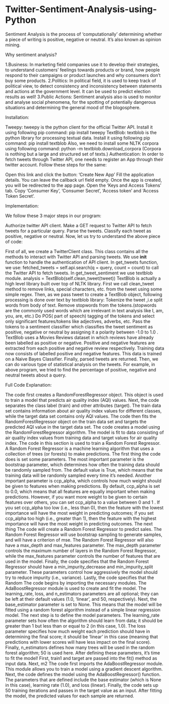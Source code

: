 # Twitter-Sentiment-Analysis-using-Python
Sentiment Analysis is the process of ‘computationally’ determining whether a piece of writing is positive, negative or neutral. It’s also known as opinion mining.

Why sentiment analysis?

1.Business: In marketing field companies use it to develop their strategies, to understand customers’ feelings towards products or brand, how people respond to their campaigns or product launches and why consumers don’t buy some products.
2.Politics: In political field, it is used to keep track of political view, to detect consistency and inconsistency between statements and actions at the government level. It can be used to predict election results as well!
3.Public Actions: Sentiment analysis also is used to monitor and analyse social phenomena, for the spotting of potentially dangerous situations and determining the general mood of the blogosphere.

Installation:

Tweepy: tweepy is the python client for the official Twitter API. Install it using following pip command:
pip install tweepy
TextBlob: textblob is the python library for processing textual data. Install it using following pip command:
pip install textblob
Also, we need to install some NLTK corpora using following command:
python -m textblob.download_corpora
(Corpora is nothing but a large and structured set of texts.)
Authentication: In order to fetch tweets through Twitter API, one needs to register an App through their twitter account. Follow these steps for the same:

Open this link and click the button: ‘Create New App’
Fill the application details. You can leave the callback url field empty.
Once the app is created, you will be redirected to the app page.
Open the ‘Keys and Access Tokens’ tab.
Copy ‘Consumer Key’, ‘Consumer Secret’, ‘Access token’ and ‘Access Token Secret’.

Implementation: 

We follow these 3 major steps in our program:

Authorize twitter API client.
Make a GET request to Twitter API to fetch tweets for a particular query.
Parse the tweets. Classify each tweet as positive, negative or neutral.
Now, let us try to understand the above piece of code:

First of all, we create a TwitterClient class. This class contains all the methods to interact with Twitter API and parsing tweets. We use __init__ function to handle the authentication of API client.
In get_tweets function, we use:
fetched_tweets = self.api.search(q = query, count = count)
to call the Twitter API to fetch tweets.
In get_tweet_sentiment we use textblob module.
analysis = TextBlob(self.clean_tweet(tweet))
TextBlob is actually a high level library built over top of NLTK library. First we call clean_tweet method to remove links, special characters, etc. from the tweet using some simple regex. Then, as we pass tweet to create a TextBlob object, following processing is done over text by textblob library:
Tokenize the tweet ,i.e split words from body of text.
Remove stopwords from the tokens.(stopwords are the commonly used words which are irrelevant in text analysis like I, am, you, are, etc.)
Do POS( part of speech) tagging of the tokens and select only significant features/tokens like adjectives, adverbs, etc.
Pass the tokens to a sentiment classifier which classifies the tweet sentiment as positive, negative or neutral by assigning it a polarity between -1.0 to 1.0 .
TextBlob uses a Movies Reviews dataset in which reviews have already been labelled as positive or negative.
Positive and negative features are extracted from each positive and negative review respectively.
Training data now consists of labelled positive and negative features. This data is trained on a Naive Bayes Classifier.
Finally, parsed tweets are returned. Then, we can do various type of statistical analysis on the tweets. For example, in above program, we tried to find the percentage of positive, negative and neutral tweets about a query.


Full Code Explanation:

The code first creates a RandomForestRegressor object.
This object is used to train a model that predicts air quality index (AQI) values.
Next, the code separates the class label (train) and other attributes (target).
The train data set contains information about air quality index values for different classes, while the target data set contains only AQI values.
The code then fits the RandomForestRegressor object on the train data set and targets the predicted AQI value in the target data set.
The code creates a model using the RandomForestRegressor algorithm.
The model is fit to data consisting of air quality index values from training data and target values for air quality index.
The code in this section is used to train a Random Forest Regressor.
A Random Forest Regressor is a machine learning algorithm that uses a collection of trees (or forests) to make predictions.
The first thing the code does is set some parameters.
The most important parameter is the bootstrap parameter, which determines how often the training data should be randomly sampled from.
The default value is True, which means that the training data will be randomly sampled every time it’s needed.
Another important parameter is ccp_alpha, which controls how much weight should be given to features when making predictions.
By default, ccp_alpha is set to 0.0, which means that all features are equally important when making predictions.
However, if you want more weight to be given to certain features over others, you can set ccp_alpha to a value between 0 and 1 .
If you set ccp_alpha too low (i.e., less than 0), then the feature with the lowest importance will have the most weight in predicting outcomes; if you set ccp_alpha too high (i.e., greater than 1), then the feature with the highest importance will have the most weight in predicting outcomes.
The next thing
The code will create a Random Forest Regressor to predict sales.
The Random Forest Regressor will use bootstrap sampling to generate samples, and will have a criterion of mse.
The Random Forest Regressor will also have a max_depth and max_features parameter.
The max_depth parameter controls the maximum number of layers in the Random Forest Regressor, while the max_features parameter controls the number of features that are used in the model.
Finally, the code specifies that the Random Forest Regressor should have a min_impurity_decrease and min_impurity_split parameter.
These parameters control how aggressively the model should try to reduce impurity (i.e., variance).
Lastly, the code specifies that the Random
The code begins by importing the necessary modules.
The AdaBoostRegressor module is used to create and fit the model.
The learning_rate, loss, and n_estimators parameters are all optional; they can be left at their default values (1.0, ‘linear’, and 50, respectively).
Next, the base_estimator parameter is set to None.
This means that the model will be fitted using a random forest algorithm instead of a simple linear regression model.
The next step is to define the model parameters.
The learning_rate parameter sets how often the algorithm should learn from data; it should be greater than 1 but less than or equal to 2 (in this case, 1.0).
The loss parameter specifies how much weight each prediction should have in determining the final score; it should be ‘linear’ in this case (meaning that predictions with lower scores will have less impact on the final score).
Finally, n_estimators defines how many trees will be used in the random forest algorithm; 50 is used here.
After defining these parameters, it’s time to fit the model!
First, train1 and target are passed into the fit() method as input data.
Next, m2
The code first imports the AdaBoostRegressor module.
This module allows you to train a model using a gradient descent algorithm.
Next, the code defines the model using the AdaBoostRegressor() function.
The parameters that are defined include the base estimator (which is None in this case), learning rate (1.0), and loss (linear).
Finally, the code sets up 50 training iterations and passes in the target value as an input.
After fitting the model, the predicted values for each sample are returned.
